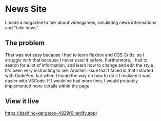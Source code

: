 # News Site 

I made a magazine to talk about videogames, simulating news informations and "fake news".

## The problem

That was not easy because I had to learn flexbox and CSS Grids, so I struggle with that because I never used it before. Furthermore, I had to search for a lot of information, and learn how to change and edit the style. It's been very instructing to me.
Another issue that I faced is that I started with CodePen, but when I found the way on how to do it I realized it was easier with VSCode.
If I would've had more time, I would probably implemented more details within the page.

## View it live

https://dashing-kangaroo-4929f6.netlify.app/
